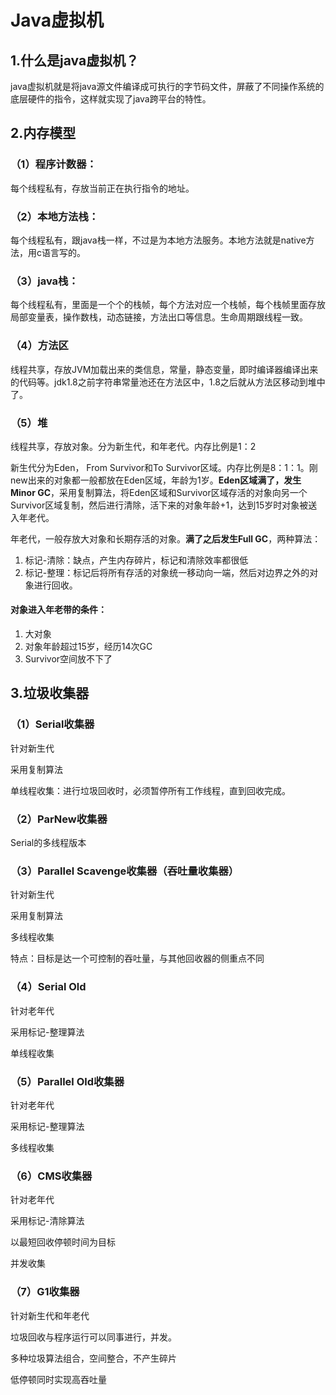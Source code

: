# Java虚拟机

## 1.什么是java虚拟机？

java虚拟机就是将java源文件编译成可执行的字节码文件，屏蔽了不同操作系统的底层硬件的指令，这样就实现了java跨平台的特性。

## 2.内存模型

### （1）程序计数器：

每个线程私有，存放当前正在执行指令的地址。

### （2）本地方法栈：

每个线程私有，跟java栈一样，不过是为本地方法服务。本地方法就是native方法，用c语言写的。

### （3）java栈：

每个线程私有，里面是一个个的栈帧，每个方法对应一个栈帧，每个栈帧里面存放局部变量表，操作数栈，动态链接，方法出口等信息。生命周期跟线程一致。

### （4）方法区

线程共享，存放JVM加载出来的类信息，常量，静态变量，即时编译器编译出来的代码等。jdk1.8之前字符串常量池还在方法区中，1.8之后就从方法区移动到堆中了。

### （5）堆

线程共享，存放对象。分为新生代，和年老代。内存比例是1：2

新生代分为Eden， From Survivor和To Survivor区域。内存比例是8：1：1。刚new出来的对象都一般都放在Eden区域，年龄为1岁。**Eden区域满了，发生Minor GC**，采用复制算法，将Eden区域和Survivor区域存活的对象向另一个Survivor区域复制，然后进行清除，活下来的对象年龄+1，达到15岁时对象被送入年老代。

年老代，一般存放大对象和长期存活的对象。**满了之后发生Full GC**，两种算法：

1. 标记-清除：缺点，产生内存碎片，标记和清除效率都很低
2. 标记-整理：标记后将所有存活的对象统一移动向一端，然后对边界之外的对象进行回收。

#### 对象进入年老带的条件：

1. 大对象
2. 对象年龄超过15岁，经历14次GC
3. Survivor空间放不下了

## 3.垃圾收集器

### （1）Serial收集器

针对新生代

采用复制算法

单线程收集：进行垃圾回收时，必须暂停所有工作线程，直到回收完成。

### （2）ParNew收集器

Serial的多线程版本

### （3）Parallel Scavenge收集器（吞吐量收集器）

针对新生代

采用复制算法

多线程收集

特点：目标是达一个可控制的吞吐量，与其他回收器的侧重点不同

### （4）Serial Old

针对老年代

采用标记-整理算法

单线程收集

### （5）Parallel Old收集器

针对老年代

采用标记-整理算法

多线程收集

### （6）CMS收集器

针对老年代

采用标记-清除算法

以最短回收停顿时间为目标

并发收集

### （7）G1收集器

针对新生代和年老代

垃圾回收与程序运行可以同事进行，并发。

多种垃圾算法组合，空间整合，不产生碎片

低停顿同时实现高吞吐量





